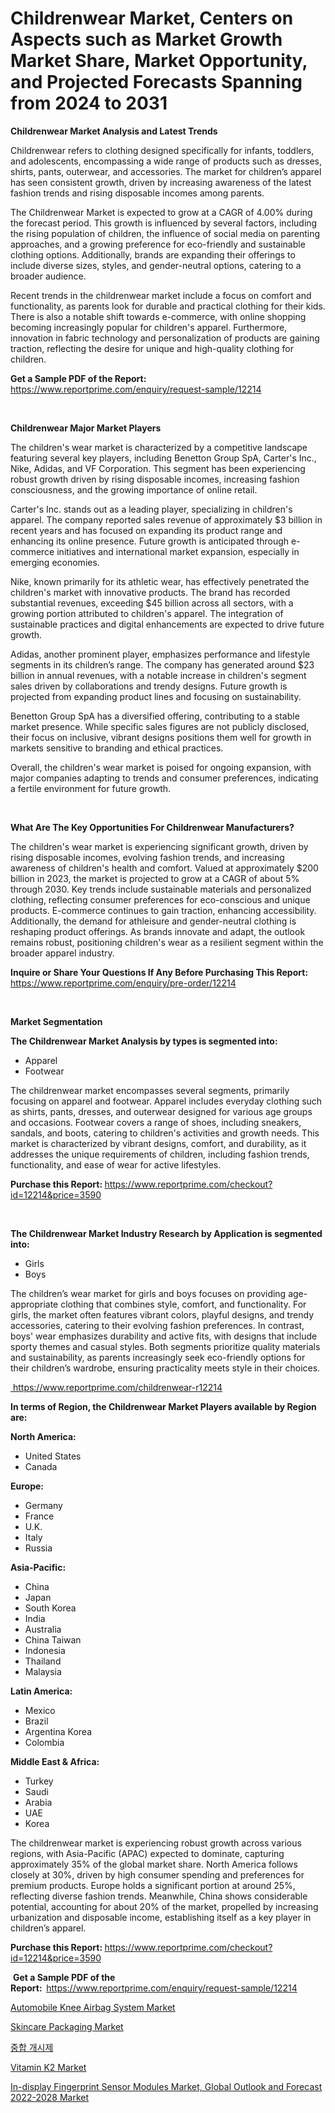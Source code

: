 <p><h1>Childrenwear Market, Centers on Aspects such as Market Growth Market Share, Market Opportunity, and Projected Forecasts Spanning from 2024 to 2031</h1></p><p><strong>Childrenwear Market Analysis and Latest Trends</strong></p>
<p><p>Childrenwear refers to clothing designed specifically for infants, toddlers, and adolescents, encompassing a wide range of products such as dresses, shirts, pants, outerwear, and accessories. The market for children’s apparel has seen consistent growth, driven by increasing awareness of the latest fashion trends and rising disposable incomes among parents. </p><p>The Childrenwear Market is expected to grow at a CAGR of 4.00% during the forecast period. This growth is influenced by several factors, including the rising population of children, the influence of social media on parenting approaches, and a growing preference for eco-friendly and sustainable clothing options. Additionally, brands are expanding their offerings to include diverse sizes, styles, and gender-neutral options, catering to a broader audience.</p><p>Recent trends in the childrenwear market include a focus on comfort and functionality, as parents look for durable and practical clothing for their kids. There is also a notable shift towards e-commerce, with online shopping becoming increasingly popular for children's apparel. Furthermore, innovation in fabric technology and personalization of products are gaining traction, reflecting the desire for unique and high-quality clothing for children.</p></p>
<p><strong>Get a Sample PDF of the Report:&nbsp;</strong> <a href="https://www.reportprime.com/enquiry/request-sample/12214">https://www.reportprime.com/enquiry/request-sample/12214</a></p>
<p>&nbsp;</p>
<p><strong>Childrenwear Major Market Players</strong></p>
<p><p>The children's wear market is characterized by a competitive landscape featuring several key players, including Benetton Group SpA, Carter's Inc., Nike, Adidas, and VF Corporation. This segment has been experiencing robust growth driven by rising disposable incomes, increasing fashion consciousness, and the growing importance of online retail.</p><p>Carter's Inc. stands out as a leading player, specializing in children's apparel. The company reported sales revenue of approximately $3 billion in recent years and has focused on expanding its product range and enhancing its online presence. Future growth is anticipated through e-commerce initiatives and international market expansion, especially in emerging economies.</p><p>Nike, known primarily for its athletic wear, has effectively penetrated the children's market with innovative products. The brand has recorded substantial revenues, exceeding $45 billion across all sectors, with a growing portion attributed to children's apparel. The integration of sustainable practices and digital enhancements are expected to drive future growth.</p><p>Adidas, another prominent player, emphasizes performance and lifestyle segments in its children’s range. The company has generated around $23 billion in annual revenues, with a notable increase in children's segment sales driven by collaborations and trendy designs. Future growth is projected from expanding product lines and focusing on sustainability.</p><p>Benetton Group SpA has a diversified offering, contributing to a stable market presence. While specific sales figures are not publicly disclosed, their focus on inclusive, vibrant designs positions them well for growth in markets sensitive to branding and ethical practices.</p><p>Overall, the children's wear market is poised for ongoing expansion, with major companies adapting to trends and consumer preferences, indicating a fertile environment for future growth.</p></p>
<p>&nbsp;</p>
<p><strong>What Are The Key Opportunities For Childrenwear Manufacturers?</strong></p>
<p><p>The children's wear market is experiencing significant growth, driven by rising disposable incomes, evolving fashion trends, and increasing awareness of children's health and comfort. Valued at approximately $200 billion in 2023, the market is projected to grow at a CAGR of about 5% through 2030. Key trends include sustainable materials and personalized clothing, reflecting consumer preferences for eco-conscious and unique products. E-commerce continues to gain traction, enhancing accessibility. Additionally, the demand for athleisure and gender-neutral clothing is reshaping product offerings. As brands innovate and adapt, the outlook remains robust, positioning children's wear as a resilient segment within the broader apparel industry.</p></p>
<p><strong>Inquire or Share Your Questions If Any Before Purchasing This Report:</strong> <a href="https://www.reportprime.com/enquiry/pre-order/12214">https://www.reportprime.com/enquiry/pre-order/12214</a></p>
<p>&nbsp;</p>
<p><strong>Market Segmentation</strong></p>
<p><strong>The Childrenwear Market Analysis by types is segmented into:</strong></p>
<p><ul><li>Apparel</li><li>Footwear</li></ul></p>
<p><p>The childrenwear market encompasses several segments, primarily focusing on apparel and footwear. Apparel includes everyday clothing such as shirts, pants, dresses, and outerwear designed for various age groups and occasions. Footwear covers a range of shoes, including sneakers, sandals, and boots, catering to children's activities and growth needs. This market is characterized by vibrant designs, comfort, and durability, as it addresses the unique requirements of children, including fashion trends, functionality, and ease of wear for active lifestyles.</p></p>
<p><strong>Purchase this Report:&nbsp;</strong><a href="https://www.reportprime.com/checkout?id=12214&price=3590">https://www.reportprime.com/checkout?id=12214&price=3590</a></p>
<p>&nbsp;</p>
<p><strong>The Childrenwear Market Industry Research by Application is segmented into:</strong></p>
<p><ul><li>Girls</li><li>Boys</li></ul></p>
<p><p>The children’s wear market for girls and boys focuses on providing age-appropriate clothing that combines style, comfort, and functionality. For girls, the market often features vibrant colors, playful designs, and trendy accessories, catering to their evolving fashion preferences. In contrast, boys' wear emphasizes durability and active fits, with designs that include sporty themes and casual styles. Both segments prioritize quality materials and sustainability, as parents increasingly seek eco-friendly options for their children’s wardrobe, ensuring practicality meets style in their choices.</p></p>
<p><a href="https://www.reportprime.com/childrenwear-r12214">&nbsp;https://www.reportprime.com/childrenwear-r12214</a></p>
<p><strong>In terms of Region, the Childrenwear Market Players available by Region are:</strong></p>
<p>
    <p> <strong> North America: </strong>
        <ul>
            <li>United States</li>
            <li>Canada</li>
        </ul>
        </p> 
    <p> <strong> Europe: </strong>
        <ul>
            <li>Germany</li>
            <li>France</li>
            <li>U.K.</li>
            <li>Italy</li>
            <li>Russia</li>
        </ul>
        </p> 
    <p> <strong> Asia-Pacific: </strong>
        <ul>
            <li>China</li>
            <li>Japan</li>
            <li>South Korea</li>
            <li>India</li>
            <li>Australia</li>
            <li>China Taiwan</li>
            <li>Indonesia</li>
            <li>Thailand</li>
            <li>Malaysia</li>
        </ul>
        </p> 
    <p> <strong> Latin America: </strong>
        <ul>
            <li>Mexico</li>
            <li>Brazil</li>
            <li>Argentina Korea</li>
            <li>Colombia</li>
        </ul>
        </p> 
    <p> <strong> Middle East & Africa: </strong>
        <ul>
            <li>Turkey</li>
            <li>Saudi</li>
            <li>Arabia</li>
            <li>UAE</li>
            <li>Korea</li>
        </ul>
    </p>
    </p>
<p><p>The childrenwear market is experiencing robust growth across various regions, with Asia-Pacific (APAC) expected to dominate, capturing approximately 35% of the global market share. North America follows closely at 30%, driven by high consumer spending and preferences for premium products. Europe holds a significant portion at around 25%, reflecting diverse fashion trends. Meanwhile, China shows considerable potential, accounting for about 20% of the market, propelled by increasing urbanization and disposable income, establishing itself as a key player in children’s apparel.</p></p>
<p><strong>Purchase this Report: </strong><a href="https://www.reportprime.com/checkout?id=12214&price=3590">https://www.reportprime.com/checkout?id=12214&price=3590</a></p>
<p>&nbsp;<strong>Get a Sample PDF of the Report:&nbsp;&nbsp;</strong><a href="https://www.reportprime.com/enquiry/request-sample/12214">https://www.reportprime.com/enquiry/request-sample/12214</a></p>
<p><strong></strong></p>
<p><p><a href="https://issuu.com/reportprime-2/docs/automobile-knee-airbag-system-marke_4e35a5215f7226">Automobile Knee Airbag System Market</a></p><p><a href="https://github.com/bmorecock/Market-Research-Report-List-5/blob/main/skincare-packaging-market.md">Skincare Packaging Market</a></p><p><a href="https://medium.com/@macking460/%ED%8F%B4%EB%A6%AC%EB%A8%B8%ED%99%94-%EA%B0%9C%EC%8B%9C%EC%A0%9C-%EC%8B%9C%EC%9E%A5-%EA%B7%9C%EB%AA%A8-%EC%84%B1%EC%9E%A5-%EC%B6%94%EC%84%B8-%EB%B0%8F-%EC%82%B0%EC%97%85-%EB%B6%84%EC%84%9D-%EC%9C%A0%ED%98%95%EB%B3%84-%EC%9D%91%EC%9A%A9-%EB%B6%84%EC%95%BC%EB%B3%84-2024%EB%85%84%EB%B6%80%ED%84%B0-2031%EB%85%84%EA%B9%8C%EC%A7%80%EC%9D%98-%EC%A0%84%EB%A7%9D-88941e84c780">중합 개시제</a></p><p><a href="https://medium.com/@sean.peake0978/vitamin-k2-market-a-global-and-regional-analysis-2024-2031-e93abacd1f5c">Vitamin K2 Market</a></p><p><a href="https://www.linkedin.com/pulse/in-display-fingerprint-sensor-modules-market-global-outlook-forecast-uvukf?trackingId=W0G%2BJtM%2FThaiyjhk4pnW1A%3D%3D">In-display Fingerprint Sensor Modules Market, Global Outlook and Forecast 2022-2028 Market</a></p></p>